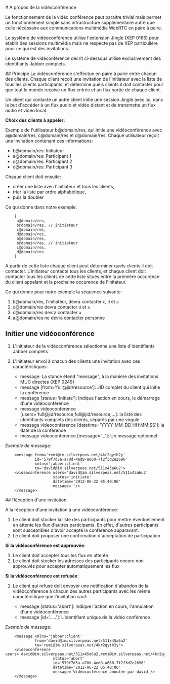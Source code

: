 # A propos de la vidéoconférence

Le fonctionnement de la vidéo conférence peut paraitre trivial mais permet un fonctionnement simple sans infrastructure supplémentaire autre que celle nécéssaire aux communications multimédia WebRTC en paire à paire. 

Le système de vidéoconférence utilise l'extension Jingle (XEP 0166) pour établir des sessions multimédia mais ne respecte pas de XEP particulière pour ce qui est des invitations.

Le système de vidéconférence décrit ci-dessous utilise exclusivement des identifiants Jabber complets.

## Principe
La vidéoconférence s'effectue en paire à paire entre chacun des clients. Chaque client reçoit une invitation de l'initiateur avec la liste de tous les clients participants, et détermine quels clients il doit contacter pour que tout le monde reçoive un flux entrée et un flux sortie de chaque client. 

Un client qui contacte un autre client initie une session Jingle avec lui, dans le but d'accéder à un flux audio et vidéo distant et de transmette un flux audio et vidéo local.

**Choix des clients à appeler:**

Exemple de l'utilisateur b@domain/res, qui initie une vidéoconférence avec a@domain/res, c@domain/res et d@domain/res. Chaque utilisateur reçoit une invitation contenant ces informations:

* b@domain/res: Initiateur 
* a@domain/res: Participant 1 
* c@domain/res: Participant 2
* d@domain/res: Participant 3

Chaque client doit ensuite:

* créer une liste avec l'initiateur et tous les clients,
* trier la liste par ordre alphabétique,
* puis la doubler

Ce qui donne dans notre exemple:

        [
         a@domain/res,   
         b@domain/res, // initiateur
         c@domain/res,
         d@domain/res,
         a@domain/res,
         b@domain/res, // initiateur 
         c@domain/res,
         d@domain/res
        ]
         

A partir de cette liste chaque client peut déterminer quels clients il doit contacter. L'initiateur contacte tous les clients, et chaque client doit contacter tous les clients de cette liste situés entre la première occurence du client appelant et la prochaine occurence de l'initateur.
 
Ce qui donne pour notre exemple la séquence suivante:
 
1. b@domain/res, l'initiateur, devra contacter `c`, `d` et `a`
1. c@domain/res devra contacter `d` et `a`
1. d@domain/res devra contacter `a`
1. a@domain/res ne devra contacter personne

## Initier une vidéoconférence

1. L'initiateur de la vidéoconférence sélectionne une liste d'identifiants Jabber complets
1. L'initiateur envoi à chacun des clients une invitation avec ces caractéristiques:

    * message: La stance étend "message", à la manière des invitations MUC directes (XEP 0249) 
    * message [from='full@jid/resource']: JID complet du client qui initie la conférence
    * message [status='initiate']: Indique l'action en cours, le démarrage d'une vidéoconférence
    * message videoconference [users='full@jid/resource,full@jid/resource,...]: la liste des identifiants complets des clients, séparés par une virgule
    * message videoconference [datetime='YYYY-MM-DD HH:MM:SS']: la date de la conférence
    * message videoconference [message='...']: Un message optionnel 

_Exemple de message_: 
           
```
    <message from='remi@im.silverpeas.net/4kr2qyth2y'
             id='579f7d5a-a70d-4ed8-a660-7f2f3d2e2696'
             xmlns='jabber:client'
             to='david@im.silverpeas.net/511x45a6u2'>
    <videoconference users='david@im.silverpeas.net/511x45a6u2'
                     status='initiate'
                     datetime='2012-06-22 05:40:06'
                     message=''/>
    </message>
```

## Réception d'une invitation

A la réception d'une invitation à une vidéoconférence:

1. Le client doit stocker la liste des participants pour mettre éventuellement en attente les flux d'autres participants. En effet, d'autres participants sont susceptibles d'avoir accepté la conférence auparavant. 
1. Le client doit proposer une confirmation d'acceptation de participation

**Si la vidéoconférence est approuvée**:

1. Le client doit accepter tous les flux en attente
1. Le client doit stocker les adresses des participants encore non approuvés pour accepter automatiquement les flux
 
**Si la vidéoconférence est refusée**:

1. Le client qui refuse doit envoyer une notification d'abandon de la vidéoconférence à chacun des autres participants avec les même caractéristique que l'invitation sauf:

    * message [status='abort']: Indique l'action en cours, l'annulation d'une vidéoconférence
    * message [id='.....']: L'identifiant unique de la vidéo conférence

_Exemple de message_: 
                
```
    <message xmlns='jabber:client'
             from='david@im.silverpeas.net/511x45a6u2'
             to='remi@im.silverpeas.net/4kr2qyth2y'>
    <videoconference users='david@im.silverpeas.net/511x45a6u2,remi@im.silverpeas.net/4kr2qyth2y'
                     status='abort'
                     id='579f7d5a-a70d-4ed8-a660-7f2f3d2e2696'
                     datetime='2012-06-22 05:40:06'
                     message='Vidéoconférence annulée par david'/>
    </message>
```    

    
   

        
